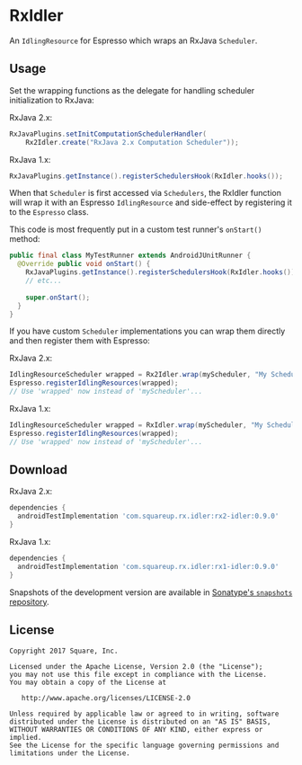 RxIdler
=======

An `IdlingResource` for Espresso which wraps an RxJava `Scheduler`.


Usage
-----

Set the wrapping functions as the delegate for handling scheduler initialization to RxJava:

RxJava 2.x:
```java
RxJavaPlugins.setInitComputationSchedulerHandler(
    Rx2Idler.create("RxJava 2.x Computation Scheduler"));
```

RxJava 1.x:
```java
RxJavaPlugins.getInstance().registerSchedulersHook(RxIdler.hooks());
```

When that `Scheduler` is first accessed via `Schedulers`, the RxIdler function will wrap it with an
Espresso `IdlingResource` and side-effect by registering it to the `Espresso` class.

This code is most frequently put in a custom test runner's `onStart()` method:
```java
public final class MyTestRunner extends AndroidJUnitRunner {
  @Override public void onStart() {
    RxJavaPlugins.getInstance().registerSchedulersHook(RxIdler.hooks());
    // etc...
    
    super.onStart();
  }
}
```

If you have custom `Scheduler` implementations you can wrap them directly and then register them
with Espresso:

RxJava 2.x:
```java
IdlingResourceScheduler wrapped = Rx2Idler.wrap(myScheduler, "My Scheduler");
Espresso.registerIdlingResources(wrapped);
// Use 'wrapped' now instead of 'myScheduler'...
```

RxJava 1.x:
```java
IdlingResourceScheduler wrapped = RxIdler.wrap(myScheduler, "My Scheduler");
Espresso.registerIdlingResources(wrapped);
// Use 'wrapped' now instead of 'myScheduler'...
```


Download
--------

RxJava 2.x:

```groovy
dependencies {
  androidTestImplementation 'com.squareup.rx.idler:rx2-idler:0.9.0'
}
```

RxJava 1.x:

```groovy
dependencies {
  androidTestImplementation 'com.squareup.rx.idler:rx1-idler:0.9.0'
}
```

Snapshots of the development version are available in [Sonatype's `snapshots` repository][snap].


License
-------

    Copyright 2017 Square, Inc.

    Licensed under the Apache License, Version 2.0 (the "License");
    you may not use this file except in compliance with the License.
    You may obtain a copy of the License at

       http://www.apache.org/licenses/LICENSE-2.0

    Unless required by applicable law or agreed to in writing, software
    distributed under the License is distributed on an "AS IS" BASIS,
    WITHOUT WARRANTIES OR CONDITIONS OF ANY KIND, either express or implied.
    See the License for the specific language governing permissions and
    limitations under the License.





 [snap]: https://oss.sonatype.org/content/repositories/snapshots/
